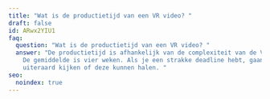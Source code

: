 ```yaml
---
title: "Wat is de productietijd van een VR video? "
draft: false
id: ARwx2YIU1
faq:
  question: "Wat is de productietijd van een VR video? "
  answer: "De productietijd is afhankelijk van de complexiteit van de VR-omgeving.
    De gemiddelde is vier weken. Als je een strakke deadline hebt, gaan we
    uiteraard kijken of deze kunnen halen. "
seo:
  noindex: true
---
```

